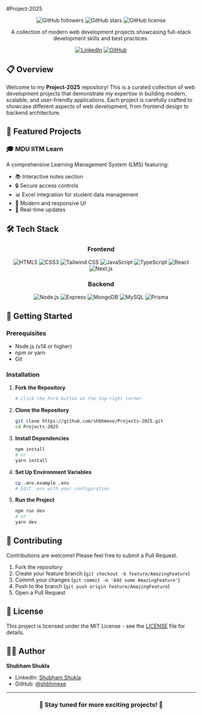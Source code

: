 #Project-2025

<div align="center">

![GitHub followers](https://img.shields.io/github/followers/shbhmexe?style=social)
![GitHub stars](https://img.shields.io/github/stars/shbhmexe/Projects-2025?style=social)
![GitHub license](https://img.shields.io/github/license/shbhmexe/Projects-2025)

A collection of modern web development projects showcasing full-stack development skills and best practices.

[![LinkedIn](https://img.shields.io/badge/LinkedIn-Connect-blue)](https://www.linkedin.com/in/shubham-shukla-62095032a/)
[![GitHub](https://img.shields.io/badge/GitHub-Follow-black)](https://github.com/shbhmexe)

</div>

## 📋 Overview

Welcome to my **Project-2025** repository! This is a curated collection of web development projects that demonstrate my expertise in building modern, scalable, and user-friendly applications. Each project is carefully crafted to showcase different aspects of web development, from frontend design to backend architecture.

## 🎯 Featured Projects

### 🎓 MDU IITM Learn
A comprehensive Learning Management System (LMS) featuring:
- 📚 Interactive notes section
- 🔒 Secure access controls
- 📊 Excel integration for student data management
- 🎨 Modern and responsive UI
- 🔄 Real-time updates

## 🛠️ Tech Stack

<div align="center">

### Frontend
![HTML5](https://img.shields.io/badge/HTML5-E34F26?style=for-the-badge&logo=html5&logoColor=white)
![CSS3](https://img.shields.io/badge/CSS3-1572B6?style=for-the-badge&logo=css3&logoColor=white)
![Tailwind CSS](https://img.shields.io/badge/Tailwind_CSS-38B2AC?style=for-the-badge&logo=tailwind-css&logoColor=white)
![JavaScript](https://img.shields.io/badge/JavaScript-F7DF1E?style=for-the-badge&logo=javascript&logoColor=black)
![TypeScript](https://img.shields.io/badge/TypeScript-007ACC?style=for-the-badge&logo=typescript&logoColor=white)
![React](https://img.shields.io/badge/React-20232A?style=for-the-badge&logo=react&logoColor=61DAFB)
![Next.js](https://img.shields.io/badge/Next.js-000000?style=for-the-badge&logo=next.js&logoColor=white)

### Backend
![Node.js](https://img.shields.io/badge/Node.js-339933?style=for-the-badge&logo=node.js&logoColor=white)
![Express](https://img.shields.io/badge/Express-000000?style=for-the-badge&logo=express&logoColor=white)
![MongoDB](https://img.shields.io/badge/MongoDB-4EA94B?style=for-the-badge&logo=mongodb&logoColor=white)
![MySQL](https://img.shields.io/badge/MySQL-4479A1?style=for-the-badge&logo=mysql&logoColor=white)
![Prisma](https://img.shields.io/badge/Prisma-2D3748?style=for-the-badge&logo=prisma&logoColor=white)

</div>

## 🚀 Getting Started

### Prerequisites
- Node.js (v14 or higher)
- npm or yarn
- Git

### Installation

1. **Fork the Repository**
   ```bash
   # Click the Fork button at the top-right corner
   ```

2. **Clone the Repository**
   ```bash
   git clone https://github.com/shbhmexe/Projects-2025.git
   cd Projects-2025
   ```

3. **Install Dependencies**
   ```bash
   npm install
   # or
   yarn install
   ```

4. **Set Up Environment Variables**
   ```bash
   cp .env.example .env
   # Edit .env with your configuration
   ```

5. **Run the Project**
   ```bash
   npm run dev
   # or
   yarn dev
   ```

## 🤝 Contributing

Contributions are welcome! Please feel free to submit a Pull Request.

1. Fork the repository
2. Create your feature branch (`git checkout -b feature/AmazingFeature`)
3. Commit your changes (`git commit -m 'Add some AmazingFeature'`)
4. Push to the branch (`git push origin feature/AmazingFeature`)
5. Open a Pull Request

## 📝 License

This project is licensed under the MIT License - see the [LICENSE](LICENSE) file for details.

## 👨‍💻 Author

**Shubham Shukla**
- LinkedIn: [Shubham Shukla](https://www.linkedin.com/in/shubham-shukla-62095032a/)
- GitHub: [@shbhmexe](https://github.com/shbhmexe)

---

<div align="center">
  
### 🌟 Stay tuned for more exciting projects! 🌟

</div>
